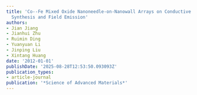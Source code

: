 ```yaml
---
title: 'Co--Fe Mixed Oxide Nanoneedle-on-Nanowall Arrays on Conductive Substrate:
  Synthesis and Field Emission'
authors:
- Jian Jiang
- Jianhui Zhu
- Ruimin Ding
- Yuanyuan Li
- Jinping Liu
- Xintang Huang
date: '2012-01-01'
publishDate: '2025-08-28T12:53:50.093093Z'
publication_types:
- article-journal
publication: '*Science of Advanced Materials*'
---
```

